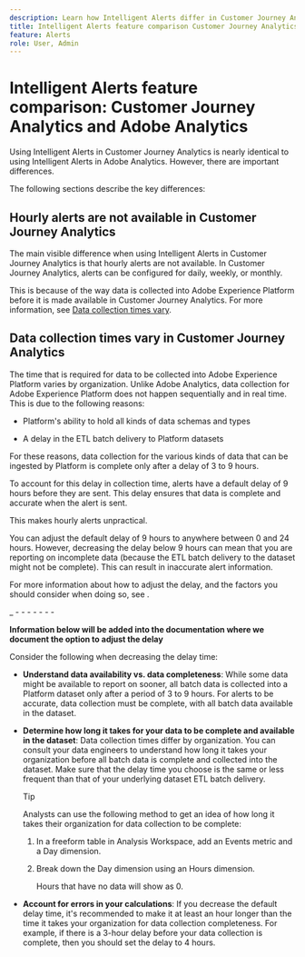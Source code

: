 ```yaml
---
description: Learn how Intelligent Alerts differ in Customer Journey Analytics from Adobe Analytics
title: Intelligent Alerts feature comparison Customer Journey Analytics and Adobe Analytics
feature: Alerts
role: User, Admin
---
```

# Intelligent Alerts feature comparison: Customer Journey Analytics and Adobe Analytics

Using Intelligent Alerts in Customer Journey Analytics is nearly identical to using Intelligent Alerts in Adobe Analytics. However, there are important differences.

The following sections describe the key differences:

## Hourly alerts are not available in Customer Journey Analytics

The main visible difference when using Intelligent Alerts in Customer Journey Analytics is that hourly alerts are not available. In Customer Journey Analytics, alerts can be configured for daily, weekly, or monthly. 

This is because of the way data is collected into Adobe Experience Platform before it is made available in Customer Journey Analytics. For more information, see [Data collection times vary](#data-collection-times-vary).

## Data collection times vary in Customer Journey Analytics

The time that is required for data to be collected into Adobe Experience Platform varies by organization. Unlike Adobe Analytics, data collection for Adobe Experience Platform does not happen sequentially and in real time. This is due to the following reasons:

* Platform's ability to hold all kinds of data schemas and types

* A delay in the ETL batch delivery to Platform datasets<!--add link? -->

For these reasons, data collection for the various kinds of data that can be ingested by Platform is complete only after a delay of 3 to 9 hours.

To account for this delay in collection time, alerts have a default delay of 9 hours before they are sent. This delay ensures that data is complete and accurate when the alert is sent. 

This makes hourly alerts unpractical. 

You can adjust the default delay of 9 hours to anywhere between 0 and 24 hours. However, decreasing the delay below 9 hours can mean that you are reporting on incomplete data (because the ETL batch delivery to the dataset might not be complete). This can result in inaccurate alert information. 

For more information about how to adjust the delay, and the factors you should consider when doing so, see <!--add link -->. 

<!-- Starting with "However," the rest of this information should probably go into the actual documentation where we document the option to adjust the delay. --> 

_ - - - - - - -

**Information below will be added into the documentation where we document the option to adjust the delay**

Consider the following when decreasing the delay time:

* **Understand data availability vs. data completeness**: While some data might be available to report on sooner, all batch data is collected into a Platform dataset only after a period of 3 to 9 hours. For alerts to be accurate, data collection must be complete, with all batch data available in the dataset.

* **Determine how long it takes for your data to be complete and available in the dataset**: Data collection times differ by organization. You can consult your data engineers to understand how long it takes your organization before all batch data is complete and collected into the dataset. Make sure that the delay time you choose is the same or less frequent than that of your underlying dataset ETL batch delivery<!--add link? -->. 

  >[!TIP]
  >
  >  Analysts can use the following method to get an idea of how long it takes their organization for data collection to be complete:
  >
  >  1. In a freeform table in Analysis Workspace, add an Events metric and a Day dimension.
  >
  >  1. Break down the Day dimension using an Hours dimension.
  >
  >     Hours that have no data will show as 0.  

* **Account for errors in your calculations**: If you decrease the default delay time, it's recommended to make it at least an hour longer than the time it takes your organization for data collection completeness. For example, if there is a 3-hour delay before your data collection is complete, then you should set the delay to 4 hours.

  



